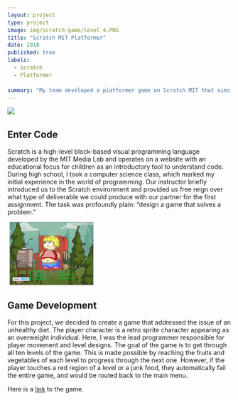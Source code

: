 ```yaml
---
layout: project
type: project
image: img/scratch-game/level 4.PNG
title: "Scratch MIT Platformer"
date: 2018
published: true
labels:
  - Scratch
  - Platformer 
  
summary: "My team developed a platformer game on Scratch MIT that aims to help the user's character lose weight in a series of levels where the player must avoid unhealthy meal choices, instead opting for a well-balanced diet."
---
```

<img width="200px" class="rounded float-start pe-4" src="https://miro.medium.com/v2/resize:fit:1400/0*FI4oCrDhbyc-HQ-Z.png">

## Enter Code
Scratch is a high-level block-based visual programming language developed by the MIT Media Lab and operates on a website with an educational focus for children as an introductory tool to understand code. During high school, I took a computer science class, which marked my initial experience in the world of programming. Our instructor briefly introduced us to the Scratch environment and provided us free reign over what type of deliverable we could produce with our partner for the first assignment. The task was profoundly plain: “design a game that solves a problem.” 

<img width="200px" class="rounded float-start pe-4" src="https://github.com/k-deguz/k-deguz.github.io/blob/main/img/scratch-game/title.PNG">

## Game Development
For this project, we decided to create a game that addressed the issue of an unhealthy diet. The player character is a retro sprite character appearing as an overweight individual. Here, I was the lead programmer responsible for player movement and level designs. The goal of the game is to get through all ten levels of the game. This is made possible by reaching the fruits and vegetables of each level to progress through the next one. However, if the player touches a red region of a level or a junk food, they automatically fail the entire game, and would be routed back to the main menu. 

Here is a [link](https://scratch.mit.edu/projects/248152797/) to the game. 
